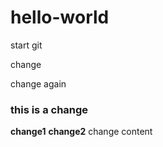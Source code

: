 # hello-world
start git


change


change again

### this is a change
**change1**
**change2**
change content
